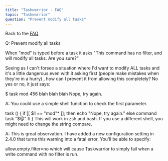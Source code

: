```yaml
---
title: "Taskwarrior - FAQ"
topic: "Taskwarrior"
question: "Prevent modify all tasks"
---
```


Back to the [FAQ](/support/faq)

Q: Prevent modify all tasks

When "mod" is typed before a task it asks "This command has no filter, and will modify all tasks.
Are you sure?"

Seeing as I can't forsee a situation where I'd want to modify ALL tasks and it's a little dangerous even with it asking first (people make mistakes when they're in a hurry) , how can I prevent it from allowing this completely? No yes or no, it just says:

$ task mod 456 blah blah blah
  Nope, try again.

A: You could use a simple shell function to check the first parameter.

task () {
    if [[ $1 == "mod"* ]]; then
        echo "Nope, try again."
    else
        command task "$@"
    fi
}
This will work in zsh and bash. If you use a different shell, you might need to change the string compare. 

A: This is great observation.
I have added a new configuration setting in 2.4.0 that turns this warning into a fatal error.
You'll be able to specify:

allow.empty.filter=no
which will cause Taskwarrior to simply fail when a write command with no filter is run.

